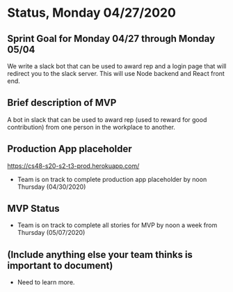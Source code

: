 # Status, Monday 04/27/2020

## Sprint Goal for Monday 04/27 through Monday 05/04

We write a slack bot that can be used to award rep and a login page that will redirect you to the slack server.
This will use Node backend and React front end.

## Brief description of MVP

A bot in slack that can be used to award rep (used to reward for good contribution) from one person in the workplace to another.

## Production App placeholder

https://cs48-s20-s2-t3-prod.herokuapp.com/

- Team is on track to complete production app placeholder by noon Thursday (04/30/2020)

## MVP Status

- Team is on track to complete all stories for MVP by noon a week from Thursday (05/07/2020)

## (Include anything else your team thinks is important to document)

- Need to learn more.
